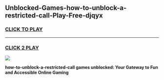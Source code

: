 
## Unblocked-Games-how-to-unblock-a-restricted-call-Play-Free-djqyx
<h3>
<a href="https://premium76.site?title=how-to-unblock-a-restricted-call&ref=18A1">CLICK TO PLAY</a></h3>
<hr>

<h3>
<a href="https://premium76.site?title=how-to-unblock-a-restricted-call&ref=18A1">CLICK 2 PLAY</a>
  
</h3>

<a href="https://premium76.site?title=how-to-unblock-a-restricted-call&ref=18A1"><img src="https://clearcache.store/games.png"></a>


**how-to-unblock-a-restricted-call games unblocked: Your Gateway to Fun and Accessible Online Gaming**
